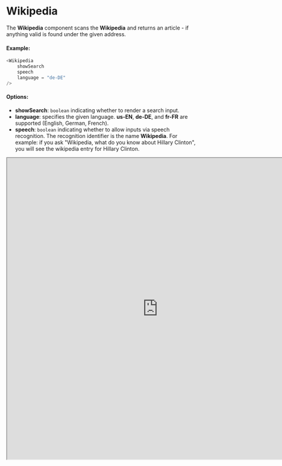 # Wikipedia

The **Wikipedia** component scans the **Wikipedia** and returns an article - if anything valid is found under the given address.

#### Example:

```js
<Wikipedia
    showSearch
    speech
    language = "de-DE"
/>
```

#### Options:

* __showSearch__: `boolean` indicating whether to render a search input.
* __language__: specifies the given language. **us-EN**, **de-DE**, and **fr-FR** are supported (English, German, French).
* __speech__: `boolean` indicating whether to allow inputs via speech recognition. The recognition identifier is the name **Wikipedia**. For example: if you ask "Wikipedia, what do you know about Hillary Clinton", you will see the wikipedia entry for Hillary Clinton.


<iframe src="https://isle.heinz.cmu.edu/components/wikipedia" width="800" height="800"></iframe>  
